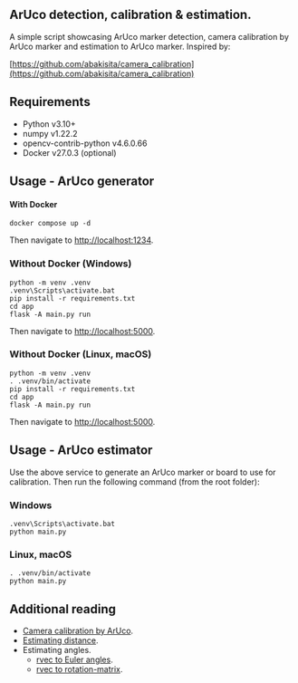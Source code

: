 ## ArUco detection, calibration & estimation.
A simple script showcasing ArUco marker detection, camera calibration by ArUco marker and estimation to ArUco marker. Inspired by:

[https://github.com/abakisita/camera_calibration](https://github.com/abakisita/camera_calibration)

## Requirements
- Python v3.10+
- numpy v1.22.2
- opencv-contrib-python v4.6.0.66
- Docker v27.0.3 (optional)

## Usage - ArUco generator
#### With Docker
```
docker compose up -d
```
Then navigate to [http://localhost:1234](http://localhost:1234/).

### Without Docker (Windows)
```
python -m venv .venv
.venv\Scripts\activate.bat
pip install -r requirements.txt
cd app
flask -A main.py run
```
Then navigate to [http://localhost:5000](http://localhost:5000/).
### Without Docker (Linux, macOS)
```
python -m venv .venv
. .venv/bin/activate
pip install -r requirements.txt
cd app
flask -A main.py run
```
Then navigate to [http://localhost:5000](http://localhost:5000/).

## Usage - ArUco estimator
Use the above service to generate an ArUco marker or board to use for calibration. Then run the following command (from the root folder):
### Windows
```
.venv\Scripts\activate.bat
python main.py
```
### Linux, macOS
```
. .venv/bin/activate
python main.py
```

## Additional reading
- [Camera calibration by ArUco](https://docs.opencv.org/4.6.0/da/d13/tutorial_aruco_calibration.html).
- [Estimating distance](https://stackoverflow.com/questions/68032118/get-the-real-distance-between-two-opencv-aruco-markers).
- Estimating angles.
    - [rvec to Euler angles](https://learnopencv.com/rotation-matrix-to-euler-angles/).
    - [rvec to rotation-matrix](https://docs.opencv.org/4.6.0/d9/d0c/group__calib3d.html#ga61585db663d9da06b68e70cfbf6a1eac).
